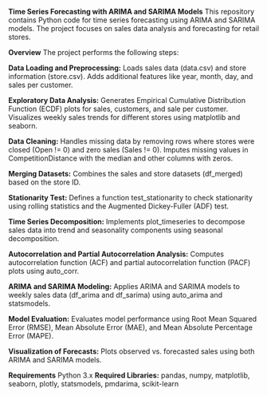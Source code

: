 **Time Series Forecasting with ARIMA and SARIMA Models**
This repository contains Python code for time series forecasting using ARIMA and SARIMA models. The project focuses on sales data analysis and forecasting for retail stores.

**Overview**
The project performs the following steps:

**Data Loading and Preprocessing:**
Loads sales data (data.csv) and store information (store.csv).
Adds additional features like year, month, day, and sales per customer.

**Exploratory Data Analysis:**
Generates Empirical Cumulative Distribution Function (ECDF) plots for sales, customers, and sale per customer.
Visualizes weekly sales trends for different stores using matplotlib and seaborn.

**Data Cleaning:**
Handles missing data by removing rows where stores were closed (Open != 0) and zero sales (Sales != 0).
Imputes missing values in CompetitionDistance with the median and other columns with zeros.

**Merging Datasets:**
Combines the sales and store datasets (df_merged) based on the store ID.

**Stationarity Test:**
Defines a function test_stationarity to check stationarity using rolling statistics and the Augmented Dickey-Fuller (ADF) test.

**Time Series Decomposition:**
Implements plot_timeseries to decompose sales data into trend and seasonality components using seasonal decomposition.

**Autocorrelation and Partial Autocorrelation Analysis:**
Computes autocorrelation function (ACF) and partial autocorrelation function (PACF) plots using auto_corr.

**ARIMA and SARIMA Modeling:**
Applies ARIMA and SARIMA models to weekly sales data (df_arima and df_sarima) using auto_arima and statsmodels.

**Model Evaluation:**
Evaluates model performance using Root Mean Squared Error (RMSE), Mean Absolute Error (MAE), and Mean Absolute Percentage Error (MAPE).

**Visualization of Forecasts:**
Plots observed vs. forecasted sales using both ARIMA and SARIMA models.

**Requirements**
Python 3.x
**Required Libraries:** pandas, numpy, matplotlib, seaborn, plotly, statsmodels, pmdarima, scikit-learn
